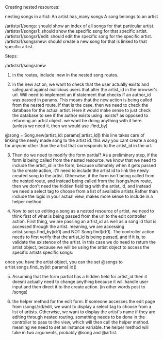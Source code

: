 Creating nested resources:

nesting songs in artist:
  An artist has_many songs
  A song belongs to an artist

/artists/1/songs: should show an index of all songs for that particular artist.
/artists/1/songs/1: should show the specific song for that specific artist.
/artists/1/songs/1/edit: should edit the specific song for the specific artist.
/artists/1/songs/new: should create a new song for that is linked to that specific artist.

Steps:

/artists/1/songs/new
  1. in the routes, include :new in the nested song routes.

  2. In the new action, we want to check that the user actually exists and safeguard against malicious users that alter the artist_id in the browser's url. Will need to implement an if statement that checks if an author_id was passed in params. This means that the new action is being called from the nested route. If that is the case, then we need to check the database for the actual artist. Here it would make sense to just check the database to see if the author exists using .exists? as opposed to returning an artist object. we wont be doing anything with it here. (unless we need it, then we would use .find_by)

  @song = Song.new(artist_id: params[:artist_id]) this line takes care of linking the newly made song to the artist id. this way you cant create a song for anyone other than the artist that corresponds to the artist_id in the url.

  3. Then do we need to modify the form partial?
  As a preliminary step, if the form is being called from the nested resource, we know that we need to include the artist_id in the form, because ultimately when it gets passed to the create action, it'll need to include the artist id to link the newly created song to the artist.
  Otherwise, if the form isn't being called from the nested route, and instead being called from the /songs/new route, then we don't need the hidden field tag with the artist_id, and instead we need a select tag to choose from a list of available artists.Rather than include the logic in your actual view, makes more sense to include in a helper method.

  4. Now to set up editing a song as a nested resource of artist, we need to think first of what is being passed from the url to the edit controller action. First thing, we are passing an artist_id as well as a song id that is accessed through the artist. meaning, we are accessing artist.songs.find_by(id:1) and NOT Song.find(id:1). The controller action needs to first verify that the artist_id is being passed, and if it is, to validate the existence of the artist. in this case we do need to return the artist object, because we will be using the artist object to access the specific artists specific songs.

  once you have the artist object, you can the set @songs to artist.songs.find_by(id: params[:id])

  5. Assuming that the form partial has a hidden field for artist_id then it doesnt actually need to change anything because it will handle user input and then direct it to the create action. (in other words post to /songs)

  6. the helper method for the edit form. If someone accesses the edit page from /songs/:id/edit, we want to display a select tag to choose from a list of artists. Otherwise, we want to display the artist's name if they are editing through nested routing. something needs to be done in the controller to pass to the view, which will then call the helper method. meaning we need to set an instance variable. the helper method will take in two arguments, probably @song and @artist.
